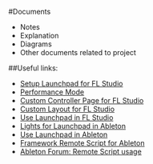 #Documents

- Notes
- Explanation
- Diagrams
- Other documents related to project

##Useful links:

- [Setup Launchpad for FL Studio](https://support.novationmusic.com/hc/en-gb/articles/206862339-How-do-I-set-up-my-Launchpad-S-or-original-Launchpad-with-FL-Studio-)
- [Performance Mode](https://www.image-line.com/support/FLHelp/html/playlist_performance.htm)
- [Custom Controller Page for FL Studio](https://freaksolid.wordpress.com/2013/05/09/creating-a-custom-launchpad-controller-page-for-fl-studio-11/)
- [Custom Layout for FL Studio](http://forum.image-line.com/viewtopic.php?f=1914&t=92193)
- [Use Launchpad in FL Studio](http://forum.image-line.com/viewtopic.php?f=1914&t=87521)
- [Lights for Launchpad in Ableton](https://www.youtube.com/watch?v=W7PHDTRhUQk)
- [Use Launchpad in Ableton](https://www.youtube.com/watch?v=uIo4Wp4-HWI)
- [Framework Remote Script for Ableton](https://github.com/gluon/AbletonLive9_RemoteScripts/tree/master/_Framework)
- [Ableton Forum: Remote Script usage](https://forum.ableton.com/viewtopic.php?f=1&t=204146)
